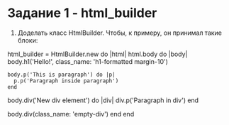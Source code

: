 # Задание 1 - html_builder

1. Доделать класс HtmlBuilder. Чтобы, к примеру, он принимал такие блоки:

html_builder = HtmlBuilder.new do |html|
  html.body do |body|
   body.h1('Hello!', class_name: 'h1-formatted margin-10')

    body.p('This is paragraph') do |p|
      p.p('Paragraph inside paragraph')
    end

   body.div('New div element') do |div|
      div.p('Paragraph in div')
    end
    
   body.div(class_name: 'empty-div')
  end
end
